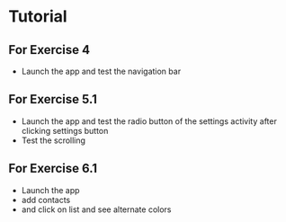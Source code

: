 # Tutorial

## For Exercise 4
  - Launch the app and test the navigation bar
  
 ## For Exercise 5.1
   - Launch the app and test the radio button of the settings activity after clicking settings button
   - Test the scrolling

 ## For Exercise 6.1
   - Launch the app 
   - add contacts
   - and click on list and see alternate colors